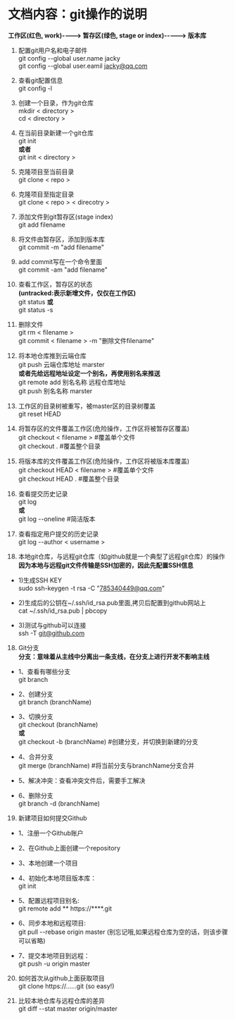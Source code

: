# 文档内容：git操作的说明

**工作区(红色, work)----> 暂存区(绿色, stage or index)----->  版本库**

1. 配置git用户名和电子邮件  
git config --global user.name jacky  
git config --global user.eamil jacky@qq.com

2. 查看git配置信息  
git config -l

3. 创建一个目录，作为git仓库  
mkdir < directory >   
cd < directory > 

4. 在当前目录新建一个git仓库  
git init  
**或者**  
git init < directory >  

5. 克隆项目至当前目录  
git clone < repo >

6. 克隆项目至指定目录  
git clone < repo >  < direcotry >  

7. 添加文件到git暂存区(stage index)  
git add filename

8. 将文件由暂存区，添加到版本库  
git commit -m "add filename"


9. add commit写在一个命令里面  
git commit -am "add filename"


10. 查看工作区，暂存区的状态  
**(untracked:表示新增文件，仅仅在工作区)**  
git status
**或**  
git status -s


11. 删除文件  
git rm < filename >  
git commit < filename > -m "删除文件filename"


12. 将本地仓库推到云端仓库  
git push 云端仓库地址 marster  
**或者先给远程地址设定一个别名，再使用别名来推送**  
git remote add 别名名称   远程仓库地址  
git push 别名名称 marster  


12. 工作区的目录树被重写，被master区的目录树覆盖  
git reset HEAD  

13. 将暂存区的文件覆盖工作区(危险操作，工作区将被暂存区覆盖)  
git checkout < filename >     #覆盖单个文件  
git checkout .              #覆盖整个目录  


14. 将版本库的文件覆盖工作区(危险操作，工作区将被版本库覆盖)  
git checkout HEAD < filename >      #覆盖单个文件  
git checkout HEAD .             #覆盖整个目录  


15. 查看提交历史记录   
git log   
**或**  
git log --oneline           #简洁版本


16. 查看指定用户提交的历史记录  
git log --author < username >

17. 本地git仓库，与远程git仓库（如github就是一个典型了远程git仓库）的操作  
**因为本地与远程git文件传输是SSH加密的，因此先配置SSH信息**  
* 1)生成SSH KEY  
sudo ssh-keygen -t rsa -C "785340449@qq.com"


* 2)生成后的公钥在~/.ssh/id_rsa.pub里面,拷贝后配置到github网站上  
cat ~/.ssh/id_rsa.pub | pbcopy

* 3)测试与github可以连接  
ssh -T git@github.com



18. Git分支  
**分支：意味着从主线中分离出一条支线，在分支上进行开发不影响主线**  
* 1、查看有哪些分支  
git branch

* 2、创建分支  
git branch (branchName)

* 3、切换分支  
git checkout (branchName)  
**或**  
git checkout -b (branchName)   #创建分支，并切换到新建的分支

* 4、合并分支  
git merge (branchName)          #将当前分支与branchName分支合并

* 5、解决冲突：查看冲突文件后，需要手工解决

* 6、删除分支  
git branch -d (branchName)




19. 新建项目如何提交Github  
* 1、注册一个Github账户

* 2、在Github上面创建一个repository

* 3、本地创建一个项目

* 4、初始化本地项目版本库：  
git init

* 5、配置远程项目别名:   
git remote add **   https://****.git

* 6、同步本地和远程项目:   
git pull --rebase origin master     (别忘记哦,如果远程仓库为空的话，则该步骤可以省略)

* 7、提交本地项目到远程：  
git push -u origin master


20. 如何首次从github上面获取项目  
git clone https://......git      (so easy!)


21. 比较本地仓库与远程仓库的差异  
git diff --stat master origin/master  

